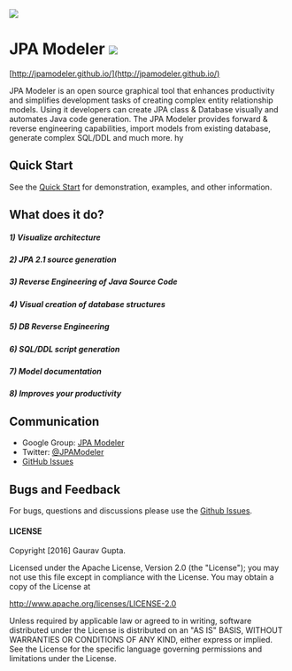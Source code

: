 <img src="http://jpamodeler.github.io/images/logo.png">

# JPA Modeler [![][license img]][license]


[http://jpamodeler.github.io/](http://jpamodeler.github.io/)

JPA Modeler is an open source graphical tool that enhances productivity and simplifies development tasks of creating complex entity relationship models. Using it developers can create JPA class & Database visually and automates Java code generation. The JPA Modeler provides forward & reverse engineering capabilities, import models from existing database, generate complex SQL/DDL and much more.
hy
## Quick Start

See the [Quick Start](http://jpamodeler.github.io/tutorial/page.html?l=QuickStart) for demonstration, examples, and other information.


## What does it do?

##### 1) Visualize architecture
##### 2) JPA 2.1 source generation
##### 3) Reverse Engineering of Java Source Code
##### 4) Visual creation of database structures
##### 5) DB Reverse Engineering
##### 6) SQL/DDL script generation
##### 7) Model documentation
##### 8) Improves your productivity

## Communication

- Google Group: [JPA Modeler](https://groups.google.com/forum/#!forum/jpamodeler)
- Twitter: [@JPAModeler](http://twitter.com/JPAModeler)
- [GitHub Issues](https://github.com/jGauravGupta/jpamodeler/issues)


## Bugs and Feedback

For bugs, questions and discussions please use the [Github Issues](https://github.com/jGauravGupta/jpamodeler/issues).

 
#### LICENSE

Copyright [2016] Gaurav Gupta.

Licensed under the Apache License, Version 2.0 (the "License");
you may not use this file except in compliance with the License.
You may obtain a copy of the License at

<http://www.apache.org/licenses/LICENSE-2.0>

Unless required by applicable law or agreed to in writing, software
distributed under the License is distributed on an "AS IS" BASIS,
WITHOUT WARRANTIES OR CONDITIONS OF ANY KIND, either express or implied.
See the License for the specific language governing permissions and
limitations under the License.


[license]:LICENSE-2.0.txt
[license img]:https://img.shields.io/badge/License-Apache%202-blue.svg
